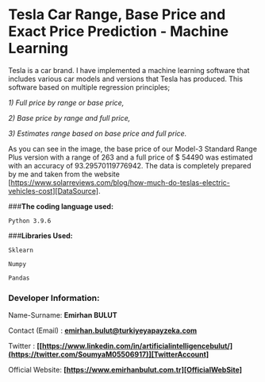 # **Tesla Car Range, Base Price and Exact Price Prediction - Machine Learning**
Tesla is a car brand. I have implemented a machine learning software that includes various car models and versions that Tesla has produced. This software based on multiple regression principles;

_1) Full price by range or base price,_

_2) Base price by range and full price,_

_3) Estimates range based on base price and full price._

As you can see in the image, the base price of our Model-3 Standard Range Plus version with a range of 263 and a full price of $ 54490 was estimated with an accuracy of 93.29570119776942. The data is completely prepared by me and taken from the website [https://www.solarreviews.com/blog/how-much-do-teslas-electric-vehicles-cost][DataSource].

###**The coding language used:**

`Python 3.9.6`

###**Libraries Used:**

`Sklearn`

`Numpy`

`Pandas`
### **Developer Information:**

Name-Surname: **Emirhan BULUT**

Contact (Email) : **emirhan.bulut@turkiyeyapayzeka.com**

Twitter : **[[https://www.linkedin.com/in/artificialintelligencebulut/](https://twitter.com/SoumyaM05506917)][TwitterAccount]**

[LinkedinAccount]: https://www.linkedin.com/in/artificialintelligencebulut/

Official Website: **[https://www.emirhanbulut.com.tr][OfficialWebSite]**

[OfficialWebSite]: [https://www.emirhanbulut.com.tr](https://soumyamohanty96.github.io/soumya/#)

[DataSource]: https://www.solarreviews.com/blog/how-much-do-teslas-electric-vehicles-cost

